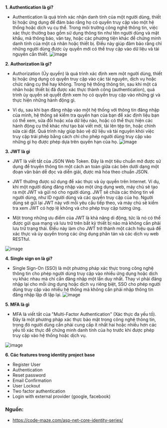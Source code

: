 **1. Authentication là gì?**
- Authentication là quá trình xác nhận danh tính của một người dùng, thiết bị hoặc ứng dụng để đảm bảo rằng họ có quyền truy cập vào một hệ thống hoặc dịch vụ cụ thể. Trong môi trường công nghệ thông tin, việc xác thực thường bao gồm sử dụng thông tin như tên người dùng và mật khẩu, mã thông báo, vân tay, hoặc các phương tiện khác để chứng minh danh tính của một cá nhân hoặc thiết bị. Điều này giúp đảm bảo rằng chỉ những người dùng được ủy quyền mới có thể truy cập vào dữ liệu và tài nguyên cần thiết.
![image](https://github.com/TechMarDay/ProjectBases/assets/71170503/35384a47-e489-401a-b4bf-8cef97877cfd)

**2. Authorization  là gì?**

- Authorization (Ủy quyền) là quá trình xác định xem một người dùng, thiết bị hoặc ứng dụng có quyền truy cập vào các tài nguyên, dịch vụ hoặc chức năng cụ thể hay không. Trong hệ thống thông tin, sau khi một cá nhân hoặc thiết bị đã được xác thực thành công (authentication), quá trình ủy quyền sẽ quyết định xem họ có quyền truy cập vào những gì và thực hiện những hành động gì.

- Ví dụ, sau khi bạn đăng nhập vào một hệ thống với thông tin đăng nhập của mình, hệ thống sẽ kiểm tra quyền hạn của bạn để xác định liệu bạn có thể xem, sửa đổi hoặc xóa dữ liệu nào, hoặc có thể thực hiện các hành động cụ thể khác như tạo bài viết mới, tải lên tệp tin, hoặc chỉnh sửa cài đặt. Quá trình này giúp bảo vệ dữ liệu và tài nguyên khỏi việc truy cập trái phép bằng cách chỉ cho phép người dùng truy cập vào những gì họ được phép dựa trên quyền hạn của họ.
![image](https://github.com/TechMarDay/ProjectBases/assets/71170503/e85d4c6b-a267-4c05-bbd7-9aaa44782d21)

**3. JWT là gì**

- JWT là viết tắt của JSON Web Token. Đây là một tiêu chuẩn mở được sử dụng để truyền thông tin một cách an toàn giữa các bên dưới dạng một đoạn văn bản dễ đọc và diễn giải, được mã hóa theo chuẩn JSON.

- JWT thường được sử dụng để xác thực và ủy quyền trên Internet. Ví dụ, khi một người dùng đăng nhập vào một ứng dụng web, máy chủ sẽ tạo ra một JWT và gửi nó cho người dùng. JWT sẽ chứa các thông tin về người dùng, như ID người dùng và các quyền truy cập của họ. Người dùng sẽ gửi lại JWT này với mỗi yêu cầu tiếp theo, và máy chủ sẽ kiểm tra xem JWT có hợp lệ không và cho phép truy cập tương ứng.

- Một trong những ưu điểm của JWT là khả năng di động, tức là nó có thể được gửi qua mạng và lưu trữ trên bất kỳ thiết bị nào mà không cần phải lưu trữ trạng thái. Điều này làm cho JWT trở thành một cách hiệu quả để xác thực và ủy quyền trong các ứng dụng phân tán và các dịch vụ web RESTful.

![image](https://github.com/TechMarDay/ProjectBases/assets/71170503/bf70484a-aa56-4067-ba64-abfaf5200e47)

**4. Single sign on là gì?**
- Single Sign-On (SSO) là một phương pháp xác thực trong công nghệ thông tin cho phép người dùng truy cập vào nhiều ứng dụng hoặc dịch vụ khác nhau mà chỉ cần đăng nhập một lần duy nhất. Thay vì phải đăng nhập lại cho mỗi ứng dụng hoặc dịch vụ riêng biệt, SSO cho phép người dùng truy cập vào nhiều hệ thống mà không cần phải nhập thông tin đăng nhập lặp đi lặp lại.
![image](https://github.com/TechMarDay/ProjectBases/assets/71170503/03fd1739-8e14-426b-97be-01c1af10ad4c)

**5. MFA là gì**
- MFA là viết tắt của "Multi-Factor Authentication" (Xác thực đa yếu tố). Đây là một phương pháp xác thực bảo mật trong công nghệ thông tin, trong đó người dùng cần phải cung cấp ít nhất hai hoặc nhiều hơn các yếu tố xác thực để chứng minh danh tính của họ trước khi được phép truy cập vào hệ thống hoặc dịch vụ.

![image](https://github.com/TechMarDay/ProjectBases/assets/71170503/131e5afe-955a-4aab-9ada-55a8027da037)

**6. Các features trong identity project base**
- Register User
- Authentication
- Reset password
- Email Confirmation
- User Lockout
- Two factor authentication
- Login with external provider (google, facebook)

### Nguồn:
- https://code-maze.com/asp-net-core-identity-series/
